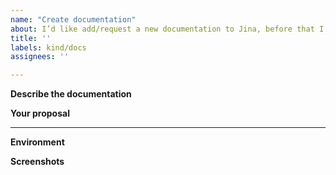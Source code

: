 ```yaml
---
name: "Create documentation"
about: I’d like add/request a new documentation to Jina, before that I need some discussion.
title: ''
labels: kind/docs
assignees: ''

---
```


**Describe the documentation**
<!-- A clear and concise description of what the feature is. -->

**Your proposal**
<!-- copy past your code/pull request link -->

---
<!-- Optional, but really help us locate the problem faster -->

**Environment**
<!-- Run `jina --version-full` and copy paste the output here -->

**Screenshots**
<!-- If applicable, add screenshots to help explain your problem. -->